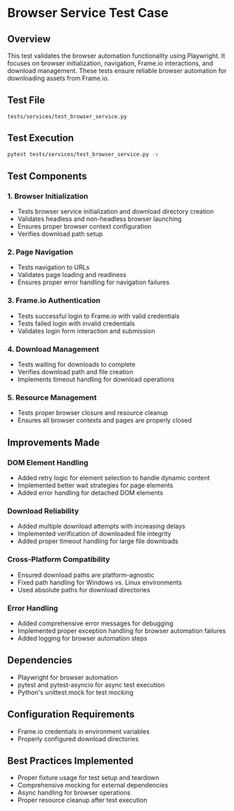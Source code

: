 # Browser Service Test Case

## Overview
This test validates the browser automation functionality using Playwright. It focuses on browser initialization, navigation, Frame.io interactions, and download management. These tests ensure reliable browser automation for downloading assets from Frame.io.

## Test File
`tests/services/test_browser_service.py`

## Test Execution
```bash
pytest tests/services/test_browser_service.py -v
```

## Test Components

### 1. Browser Initialization
- Tests browser service initialization and download directory creation
- Validates headless and non-headless browser launching
- Ensures proper browser context configuration
- Verifies download path setup

### 2. Page Navigation
- Tests navigation to URLs
- Validates page loading and readiness
- Ensures proper error handling for navigation failures

### 3. Frame.io Authentication
- Tests successful login to Frame.io with valid credentials
- Tests failed login with invalid credentials
- Validates login form interaction and submission

### 4. Download Management
- Tests waiting for downloads to complete
- Verifies download path and file creation
- Implements timeout handling for download operations

### 5. Resource Management
- Tests proper browser closure and resource cleanup
- Ensures all browser contexts and pages are properly closed

## Improvements Made

### DOM Element Handling
- Added retry logic for element selection to handle dynamic content
- Implemented better wait strategies for page elements
- Added error handling for detached DOM elements

### Download Reliability
- Added multiple download attempts with increasing delays
- Implemented verification of downloaded file integrity
- Added proper timeout handling for large file downloads

### Cross-Platform Compatibility
- Ensured download paths are platform-agnostic
- Fixed path handling for Windows vs. Linux environments
- Used absolute paths for download directories

### Error Handling
- Added comprehensive error messages for debugging
- Implemented proper exception handling for browser automation failures
- Added logging for browser automation steps

## Dependencies
- Playwright for browser automation
- pytest and pytest-asyncio for async test execution
- Python's unittest.mock for test mocking

## Configuration Requirements
- Frame.io credentials in environment variables
- Properly configured download directories

## Best Practices Implemented
- Proper fixture usage for test setup and teardown
- Comprehensive mocking for external dependencies
- Async handling for browser operations
- Proper resource cleanup after test execution